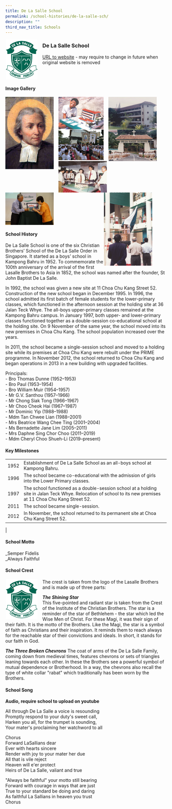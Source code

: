 ```yaml
---
title: De La Salle School
permalink: /school-histories/de-la-salle-sch/
description: ""
third_nav_title: Schools
---
```

<img src="/images/delasallesch1.png" style="width:20%;margin-right:15px;" align = "left">

### **De La Salle School**
[URL to website](https://delasalle.moe.edu.sg/) - may require to change in future when original website is removed

<br clear="left">

#### **Image Gallery**

<p><a href="/images/delasallesch2.jpg">  
<img src="/images/delasallesch2.jpg" style="width:30%;margin-right:15px;" align = "left">
</a></p>

<p><a href="/images/delasallesch3.jpg">  
<img src="/images/delasallesch3.jpg" style="width:28%;margin-right:15px;" align = "left">
</a></p>

<p><a href="/images/delasallesch4.jpg">  
<img src="/images/delasallesch4.jpg" style="width:30%;margin-right:15px;" align = "left">
</a></p>

<p><a href="/images/delasallesch5.jpg">  
<img src="/images/delasallesch5.jpg" style="width:28%;margin-right:15px;" align = "left">
</a></p>

<p><a href="/images/delasallesch6.jpg">  
<img src="/images/delasallesch6.jpg" style="width:30%;margin-right:15px;" align = "left">
</a></p>

<p><a href="/images/delasallesch7.jpg">  
<img src="/images/delasallesch7.jpg" style="width:30%;margin-right:15px;" align = "left">
</a></p>

<p><a href="/images/delasallesch9.jpg">  
<img src="/images/delasallesch9.jpg" style="width:30%;margin-right:45px;" align = "right">
</a></p>

<p><a href="/images/delasallesch8.jpg">  
<img src="/images/delasallesch8.jpg" style="width:30%;margin-right:15px;" align = "left">
</a></p>

<br clear="left">

#### **School History**
De La Salle School is one of the six Christian Brothers’ School of the De La Salle Order in Singapore. It started as a boys’ school in Kampong Bahru in 1952. To commemorate the 100th anniversary of the arrival of the first Lasalle Brothers to Asia in 1852, the school was named after the founder, St John Baptist De La Salle. 

In 1992, the school was given a new site at 11 Choa Chu Kang Street 52.   Construction of the new school began in December 1995. In 1996, the school admitted its first batch of female students for the lower-primary classes, which functioned in the afternoon session at the holding site at 36 Jalan Teck Whye. The all-boys upper-primary classes remained at the Kampong Bahru campus. In January 1997, both upper- and lower-primary classes functioned together as a double-session co-educational school at the holding site. On 9 November of the same year, the school moved into its new premises in Choa Chu Kang. The school population increased over the years. 

In 2011, the school became a single-session school and moved to a holding site while its premises at Choa Chu Kang were rebuilt under the PRIME programme. In November 2012, the school returned to Choa Chu Kang and began operations in 2013 in a new building with upgraded facilities.

Principals:<br>
\- Bro Thomas Dunne (1952–1953)<br>
\- Bro Paul (1953–1954)<br>
\- Bro William Muir (1954–1957)<br>
\- Mr G.V. Santhou (1957–1966)<br>
\- Mr Chong Siak Tong (1966–1967)<br>
\- Mr Choo Cheok Hai (1967–1987)<br>
\- Mr Dominic Yip (1988–1988)<br>
\- Mdm Tan Chwee Lian (1988–2001)<br>
\- Mrs Beatrice Wang Chee Ting (2001–2004)<br>
\- Ms Bernadette Jane Lim (2005–2011)<br>
\- Mrs Daphne Sing Chor Choo (2011–2019)<br>
\- Mdm Cheryl Choo Shueh-Li (2019–present)

#### **Key Milestones**

|  |  |
|:---:|---|
| 1952 | Establishment of De La Salle School as an all-boys school at Kampong Bahru. |
| 1996 | The school became co-educational with the admission of girls into the Lower Primary classes. |
| 1997 | The school functioned as a double-session school at a holding site in Jalan Teck Whye. Relocation of school to its new premises at 11 Choa Chu Kang Street 52. |
| 2011 | The school became single-session. |
| 2012 | In November, the school returned to its permanent site at Choa Chu Kang Street 52. |
|

#### **School Motto**
_Semper Fidelis <br> 
_Always Faithful

#### **School Crest**
<img src="/images/delasallesch1.png" style="width:20%;margin-right:15px;" align = "left">

The crest is taken from the logo of the Lasalle Brothers and is made up of three parts:

_**The Shining Star**_<br>
This five-pointed and radiant star is taken from the Crest of the Institute of the Christian Brothers. The star is a reminder of the star of Bethlehem - the star which led the Wise Men of Christ. For these Magi, it was their sign of their faith. It is the motto of the Brothers. Like the Magi, the star is a symbol of faith as Christians and their inspiration. It reminds them to reach always for the reachable star of their convictions and ideals. In short, it stands for our faith in God.

_**The Three Broken Chevrons**_
The coat of arms of the De La Salle Family, coming down from medieval times, features chevrons or sets of triangles leaning towards each other. In these the Brothers see a powerful symbol of mutual dependence or Brotherhood. In a way, the chevrons also recall the type of white collar "rabat" which traditionally has been worn by the Brothers.

#### **School Song**
**Audio, require school to upload on youtube**

All through De La Salle a voice is resounding<br>
Promptly respond to your duty's sweet call,<br>
Harken you all, for the trumpet is sounding,<br>
Your mater's proclaiming her watchword to all

Chorus<br>
Forward LaSallians dear<br>
Ever with hearts sincere<br>
Render with joy to your mater her due<br>
All that is vile reject<br>
Heaven will e'er protect<br>
Heirs of De La Salle, valiant and true

"Always be faithful" your motto still bearing<br>
Forward with courage in ways that are just<br>
True to your standard be doing and daring<br>
As faithful La Sallians in heaven you trust<br>
Chorus